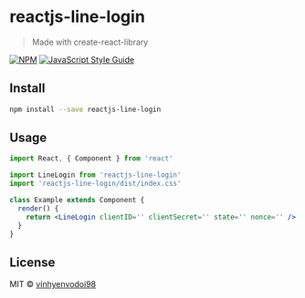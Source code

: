 # reactjs-line-login

> Made with create-react-library

[![NPM](https://img.shields.io/npm/v/reactjs-line-login.svg)](https://www.npmjs.com/package/reactjs-line-login) [![JavaScript Style Guide](https://img.shields.io/badge/code_style-standard-brightgreen.svg)](https://standardjs.com)

## Install

```bash
npm install --save reactjs-line-login
```

## Usage

```jsx
import React, { Component } from 'react'

import LineLogin from 'reactjs-line-login'
import 'reactjs-line-login/dist/index.css'

class Example extends Component {
  render() {
    return <LineLogin clientID='' clientSecret='' state='' nonce='' />
  }
}
```

## License

MIT © [vinhyenvodoi98](https://github.com/vinhyenvodoi98)
